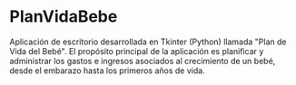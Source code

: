 # PlanVidaBebe
Aplicación de escritorio desarrollada en Tkinter (Python) llamada "Plan de Vida del Bebé". 
El propósito principal de la aplicación es planificar y administrar los gastos e ingresos asociados al crecimiento de un bebé, desde el embarazo hasta los primeros años de vida.
